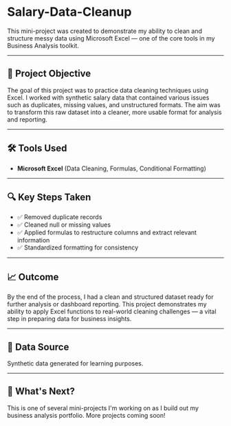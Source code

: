 # Salary-Data-Cleanup

This mini-project was created to demonstrate my ability to clean and structure messy data using Microsoft Excel — one of the core tools in my Business Analysis toolkit.

---

## 🧠 Project Objective

The goal of this project was to practice data cleaning techniques using Excel. I worked with synthetic salary data that contained various issues such as duplicates, missing values, and unstructured formats. The aim was to transform this raw dataset into a cleaner, more usable format for analysis and reporting.

---

## 🛠️ Tools Used

- **Microsoft Excel** (Data Cleaning, Formulas, Conditional Formatting)

---

## 🔍 Key Steps Taken

- ✅ Removed duplicate records  
- ✅ Cleaned null or missing values  
- ✅ Applied formulas to restructure columns and extract relevant information  
- ✅ Standardized formatting for consistency  

---

## 📈 Outcome

By the end of the process, I had a clean and structured dataset ready for further analysis or dashboard reporting. This project demonstrates my ability to apply Excel functions to real-world cleaning challenges — a vital step in preparing data for business insights.

---

## 📂 Data Source

Synthetic data generated for learning purposes.

---



## 🚀 What's Next?

This is one of several mini-projects I'm working on as I build out my business analysis portfolio. More projects coming soon!

